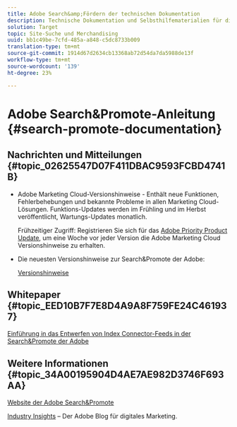 ```yaml
---
title: Adobe Search&amp;Fördern der technischen Dokumentation
description: Technische Dokumentation und Selbsthilfematerialien für die Adobe Search&amp;Promote
solution: Target
topic: Site-Suche und Merchandising
uuid: bb1c49be-7cfd-485a-a848-c5dc8733b009
translation-type: tm+mt
source-git-commit: 1914d67d2634cb13368ab72d54da7da5988de13f
workflow-type: tm+mt
source-wordcount: '139'
ht-degree: 23%

---
```



# Adobe Search&amp;Promote-Anleitung {#search-promote-documentation}

## Nachrichten und Mitteilungen {#topic_02625547D07F411DBAC9593FCBD4741B}

<!-- * **Attention:** [Adobe Search&amp;Promote End-of-Service Announcement](/help/sp-eol.md). -->

* Adobe Marketing Cloud-Versionshinweise - Enthält neue Funktionen, Fehlerbehebungen und bekannte Probleme in allen Marketing Cloud-Lösungen. Funktions-Updates werden im Frühling und im Herbst veröffentlicht, Wartungs-Updates monatlich.

   Frühzeitiger Zugriff: Registrieren Sie sich für das [Adobe Priority Product Update](https://campaign.adobe.com/webApp/adbePriorityProductSubscribe), um eine Woche vor jeder Version die Adobe Marketing Cloud Versionshinweise zu erhalten.

* Die neuesten Versionshinweise zur Search&amp;Promote der Adobe:

   [Versionshinweise](/help/c-searchpromote-release-notes/c-rn-02-13-18-version-1811.md)

## Whitepaper {#topic_EED10B7F7E8D4A9A8F759FE24C461937}

[Einführung in das Entwerfen von Index Connector-Feeds in der Search&amp;Promote der Adobe](https://marketing.adobe.com/resources/help/en_US/snp/index_connector_feeds.pdf)

## Weitere Informationen {#topic_34A00195904D4AE7AE982D3746F693AA}

[Website der Adobe Search&amp;Promote](https://www.adobe.com/solutions/testing-targeting/search-driven-merchandising.html)

[Industry Insights](https://blogs.adobe.com/digitalmarketing/) – Der Adobe Blog für digitales Marketing.
